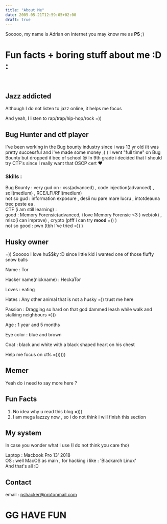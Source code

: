 ```yaml
---
title: "About Me"
date: 2005-05-21T12:59:05+02:00
draft: true
---
```


Sooooo, my name is Adrian on internet you may know me as  **PS** ;)



# Fun facts + boring stuff about me :D **:**
   
<br>

        
    

## Jazz addicted  

Although I do not listen to jazz online, it helps me focus

And yeah, I listen to  rap/trap/hip-hop/rock =)) 


## Bug Hunter and ctf player  

I've been working in the Bug bounty  industry since i was 13 yr old (it was pretty successful and i've made some money ;) )
I went "full time" on Bug Bounty but dropped it bec of school 😒
In 9th grade i decided that I should try CTF's since I really want that OSCP cert  **❤️**  

### Skills :
Bug Bounty :
very gud on : xss(advanced) , code injection(advanced) , sqli(medium) , RCE/LFI/RFI(medium)  
not so gud : information exposure , desii nu pare mare lucru , intotdeauna trec peste ea .  
CTF (i am still learning) :   
good : Memory Forensic(advanced, i love Memory Forensic <3 ) web(ok) , misc(i can improve) , crypto (pfff i can try  **mood** =)) )  
not so good : pwn (tbh I've tried  =)) )  

## Husky owner
=)) Sooooo I love hu$$ky :D since little kid i wanted one of those fluffy  snow balls

Name : Tor

Hacker name(nickname) : HeckaTor

Loves : eating 

Hates : Any other animal that is not a husky  =)) trust me here

Passion : Dragging so hard on that god dammed leash while walk and stalking neighbours =)))

Age : 1 year and 5 months

Eye color : blue and brown

Coat : black and white with a black shaped heart on his chest

Help me focus on ctfs  =))))))

## Memer 
Yeah do i need to say more here  ?

## Fun Facts 

1) No idea why u read this blog =)))
2) I am mega lazzzy now , so i do not think i will finish this section
## My system
In case you wonder what I use (I do not think you care tho)

Laptop : Macbook Pro 13' 2018  
OS : well MacOS as main , for hacking i like : 'Blackarch Linux'  
And that's all  :D

## Contact 
email : pshacker@protonmail.com

# GG HAVE FUN

<script src="https://www.hackthebox.eu/badge/385738"></script>

